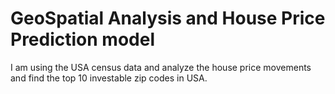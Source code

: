 # GeoSpatial Analysis and House Price Prediction model
I am using the USA census data and analyze the house price movements and find the top 10 investable zip codes in USA. 
